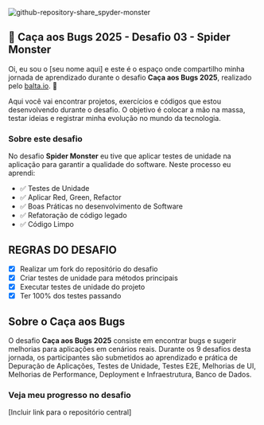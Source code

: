 ![github-repository-share_spyder-monster](https://github.com/user-attachments/assets/346c6b59-7b72-40cc-a9fc-59f740a5292b)

## 👻 Caça aos Bugs 2025 - Desafio 03 - Spider Monster

Oi, eu sou o [seu nome aqui] e este é o espaço onde compartilho minha jornada de aprendizado durante o desafio **Caça aos Bugs 2025**, realizado pelo [balta.io](https://balta.io). 👻

Aqui você vai encontrar projetos, exercícios e códigos que estou desenvolvendo durante o desafio. O objetivo é colocar a mão na massa, testar ideias e registrar minha evolução no mundo da tecnologia.

### Sobre este desafio
No desafio **Spider Monster** eu tive que aplicar testes de unidade na aplicação para garantir a qualidade do software.
Neste processo eu aprendi:
* ✅ Testes de Unidade
* ✅ Aplicar Red, Green, Refactor
* ✅ Boas Práticas no desenvolvimento de Software
* ✅ Refatoração de código legado
* ✅ Código Limpo

## REGRAS DO DESAFIO
- [X] Realizar um fork do repositório do desafio
- [X] Criar testes de unidade para métodos principais
- [X] Executar testes de unidade do projeto
- [X] Ter 100% dos testes passando

## Sobre o Caça aos Bugs
O desafio **Caça aos Bugs 2025** consiste em encontrar bugs e sugerir melhorias para aplicações em cenários reais. Durante os 9 desafios desta jornada, os participantes são submetidos ao aprendizado e prática de Depuração de Aplicações, Testes de Unidade, Testes E2E, Melhorias de UI, Melhorias de Performance, Deployment e Infraestrutura,
Banco de Dados.

### Veja meu progresso no desafio
[Incluir link para o repositório central]

